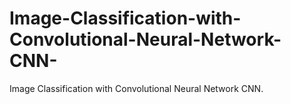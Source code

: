 # Image-Classification-with-Convolutional-Neural-Network-CNN-

 Image Classification with Convolutional Neural Network CNN.
 
  
